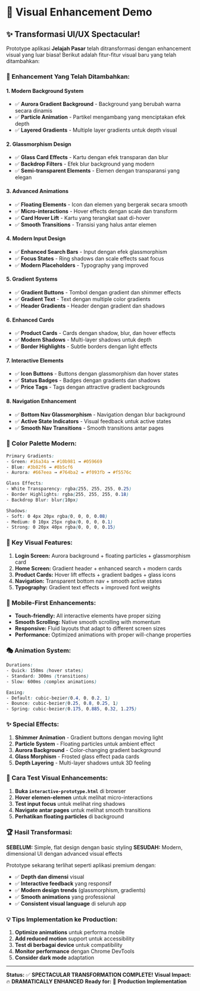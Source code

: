 # 🎨 Visual Enhancement Demo

## ✨ Transformasi UI/UX Spectacular!

Prototype aplikasi **Jelajah Pasar** telah ditransformasi dengan enhancement visual yang luar biasa! Berikut adalah fitur-fitur visual baru yang telah ditambahkan:

### 🎯 Enhancement Yang Telah Ditambahkan:

#### 1. **Modern Background System**
- ✅ **Aurora Gradient Background** - Background yang berubah warna secara dinamis
- ✅ **Particle Animation** - Partikel mengambang yang menciptakan efek depth
- ✅ **Layered Gradients** - Multiple layer gradients untuk depth visual

#### 2. **Glassmorphism Design**
- ✅ **Glass Card Effects** - Kartu dengan efek transparan dan blur
- ✅ **Backdrop Filters** - Efek blur background yang modern
- ✅ **Semi-transparent Elements** - Elemen dengan transparansi yang elegan

#### 3. **Advanced Animations**
- ✅ **Floating Elements** - Icon dan elemen yang bergerak secara smooth
- ✅ **Micro-interactions** - Hover effects dengan scale dan transform
- ✅ **Card Hover Lift** - Kartu yang terangkat saat di-hover
- ✅ **Smooth Transitions** - Transisi yang halus antar elemen

#### 4. **Modern Input Design**
- ✅ **Enhanced Search Bars** - Input dengan efek glassmorphism
- ✅ **Focus States** - Ring shadows dan scale effects saat focus
- ✅ **Modern Placeholders** - Typography yang improved

#### 5. **Gradient Systems**
- ✅ **Gradient Buttons** - Tombol dengan gradient dan shimmer effects
- ✅ **Gradient Text** - Text dengan multiple color gradients
- ✅ **Header Gradients** - Header dengan gradient dan shadows

#### 6. **Enhanced Cards**
- ✅ **Product Cards** - Cards dengan shadow, blur, dan hover effects
- ✅ **Modern Shadows** - Multi-layer shadows untuk depth
- ✅ **Border Highlights** - Subtle borders dengan light effects

#### 7. **Interactive Elements**
- ✅ **Icon Buttons** - Buttons dengan glassmorphism dan hover states
- ✅ **Status Badges** - Badges dengan gradients dan shadows
- ✅ **Price Tags** - Tags dengan attractive gradient backgrounds

#### 8. **Navigation Enhancement**
- ✅ **Bottom Nav Glassmorphism** - Navigation dengan blur background
- ✅ **Active State Indicators** - Visual feedback untuk active states
- ✅ **Smooth Nav Transitions** - Smooth transitions antar pages

### 🎨 Color Palette Modern:

```css
Primary Gradients:
- Green: #16a34a → #10b981 → #059669
- Blue: #3b82f6 → #8b5cf6
- Aurora: #667eea → #764ba2 → #f093fb → #f5576c

Glass Effects:
- White Transparency: rgba(255, 255, 255, 0.25)
- Border Highlights: rgba(255, 255, 255, 0.18)
- Backdrop Blur: blur(10px)

Shadows:
- Soft: 0 4px 20px rgba(0, 0, 0, 0.08)
- Medium: 0 10px 25px rgba(0, 0, 0, 0.1)
- Strong: 0 20px 40px rgba(0, 0, 0, 0.15)
```

### 🚀 Key Visual Features:

1. **Login Screen:** Aurora background + floating particles + glassmorphism card
2. **Home Screen:** Gradient header + enhanced search + modern cards
3. **Product Cards:** Hover lift effects + gradient badges + glass icons
4. **Navigation:** Transparent bottom nav + smooth active states
5. **Typography:** Gradient text effects + improved font weights

### 📱 Mobile-First Enhancements:

- **Touch-friendly:** All interactive elements have proper sizing
- **Smooth Scrolling:** Native smooth scrolling with momentum
- **Responsive:** Fluid layouts that adapt to different screen sizes
- **Performance:** Optimized animations with proper will-change properties

### 🎭 Animation System:

```css
Durations:
- Quick: 150ms (hover states)
- Standard: 300ms (transitions)
- Slow: 600ms (complex animations)

Easing:
- Default: cubic-bezier(0.4, 0, 0.2, 1)
- Bounce: cubic-bezier(0.25, 0.8, 0.25, 1)
- Spring: cubic-bezier(0.175, 0.885, 0.32, 1.275)
```

### ✨ Special Effects:

1. **Shimmer Animation** - Gradient buttons dengan moving light
2. **Particle System** - Floating particles untuk ambient effect
3. **Aurora Background** - Color-changing gradient background
4. **Glass Morphism** - Frosted glass effect pada cards
5. **Depth Layering** - Multi-layer shadows untuk 3D feeling

### 🎯 Cara Test Visual Enhancements:

1. **Buka `interactive-prototype.html`** di browser
2. **Hover elemen-elemen** untuk melihat micro-interactions
3. **Test input focus** untuk melihat ring shadows
4. **Navigate antar pages** untuk melihat smooth transitions
5. **Perhatikan floating particles** di background

### 🏆 Hasil Transformasi:

**SEBELUM:** Simple, flat design dengan basic styling
**SESUDAH:** Modern, dimensional UI dengan advanced visual effects

Prototype sekarang terlihat seperti aplikasi premium dengan:
- ✅ **Depth dan dimensi** visual
- ✅ **Interactive feedback** yang responsif  
- ✅ **Modern design trends** (glassmorphism, gradients)
- ✅ **Smooth animations** yang professional
- ✅ **Consistent visual language** di seluruh app

### 💡 Tips Implementation ke Production:

1. **Optimize animations** untuk performa mobile
2. **Add reduced motion** support untuk accessibility
3. **Test di berbagai device** untuk compatibility
4. **Monitor performance** dengan Chrome DevTools
5. **Consider dark mode** adaptation

---

**Status:** ✅ **SPECTACULAR TRANSFORMATION COMPLETE!**
**Visual Impact:** 🔥 **DRAMATICALLY ENHANCED**
**Ready for:** 📱 **Production Implementation**
